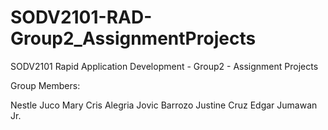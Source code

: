 # SODV2101-RAD-Group2_AssignmentProjects
SODV2101 Rapid Application Development - Group2 - Assignment Projects

Group Members:

Nestle Juco
Mary Cris Alegria
Jovic Barrozo
Justine Cruz
Edgar Jumawan Jr.
